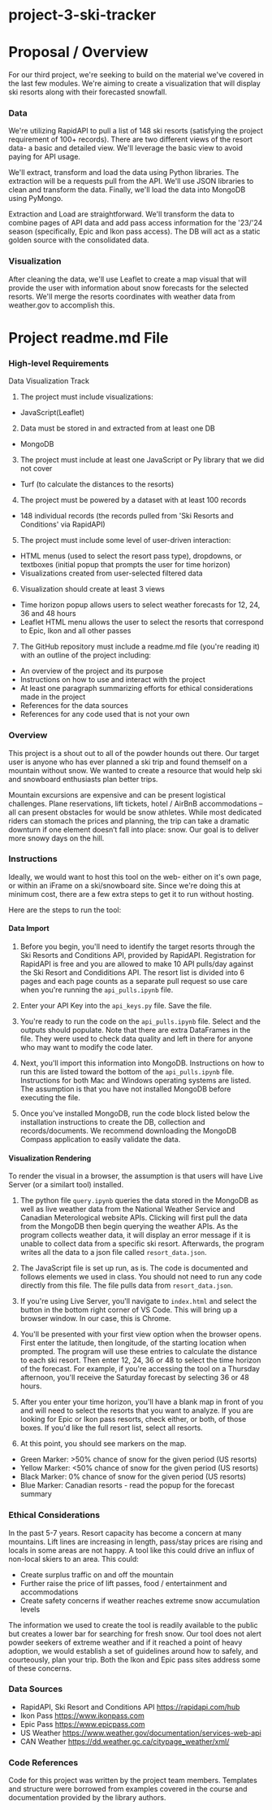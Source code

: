 # project-3-ski-tracker 

# Proposal / Overview

For our third project, we're seeking to build on the material we've covered in the last few modules. We're aiming to create a visualization that will display ski resorts along with their forecasted snowfall. 

### Data
We're utilizing RapidAPI to pull a list of 148 ski resorts (satisfying the project requirement of 100+ records). There are two different views of the resort data- a basic and detailed view. We'll leverage the basic view to avoid paying for API usage. 

We'll extract, transform and load the data using Python libraries. The extraction will be a requests pull from the API. We'll use JSON libraries to clean and transform the data. Finally, we'll load the data into MongoDB using PyMongo. 

Extraction and Load are straightforward. We'll transform the data to combine pages of API data and add pass access information for the '23/'24 season (specifically, Epic and Ikon pass access). The DB will act as a static golden source with the consolidated data. 

### Visualization

After cleaning the data, we'll use Leaflet to create a map visual that will provide the user with information about snow forecasts for the selected resorts. We'll merge the resorts coordinates with weather data from weather.gov to accomplish this. 

# Project readme.md File

### High-level Requirements

Data Visualization Track
1) The project must include visualizations:
- JavaScript(Leaflet)

2) Data must be stored in and extracted from at least one DB
- MongoDB

3) The project must include at least one JavaScript or Py library that we did not cover
- Turf (to calculate the distances to the resorts)

4) The project must be powered by a dataset with at least 100 records
- 148 individual records (the records pulled from 'Ski Resorts and Conditions' via RapidAPI)

5) The project must include some level of user-driven interaction:
- HTML menus (used to select the resort pass type), dropdowns, or textboxes (initial popup that prompts the user for time horizon)
- Visualizations created from user-selected filtered data

6) Visualization should create at least 3 views
- Time horizon popup allows users to select weather forecasts for 12, 24, 36 and 48 hours
- Leaflet HTML menu allows the user to select the resorts that correspond to Epic, Ikon and all other passes

7) The GitHub repository must include a readme.md file (you're reading it) with an outline of the project including:
- An overview of the project and its purpose
- Instructions on how to use and interact with the project
- At least one paragraph summarizing efforts for ethical considerations made in the project
- References for the data sources
- References for any code used that is not your own


### Overview

This project is a shout out to all of the powder hounds out there. Our target user is anyone who has ever planned a ski trip and found themself on a mountain without snow. We wanted to create a resource that would help ski and snowboard enthusiasts plan better trips. 

Mountain excursions are expensive and can be present logistical challenges. Plane reservations, lift tickets, hotel / AirBnB accommodations – all can present obstacles for would be snow athletes.  While most dedicated riders can stomach the prices and planning, the trip can take a dramatic downturn if one element doesn’t fall into place: snow. Our goal is to deliver more snowy days on the hill. 

### Instructions

Ideally, we would want to host this tool on the web- either on it's own page, or within an iFrame on a ski/snowboard site. Since we're doing this at minimum cost, there are a few extra steps to get it to run without hosting. 

Here are the steps to run the tool:

#### Data Import

1) Before you begin, you'll need to identify the target resorts through the Ski Resorts and Conditions API, provided by RapidAPI. Registration for RapidAPI is free and you are allowed to make 10 API pulls/day against the Ski Resort and Condiditions API. The resort list is divided into 6 pages and each page counts as a separate pull request so use care when you're running the ```api_pulls.ipynb``` file. 

2) Enter your API Key into the ```api_keys.py``` file. Save the file. 

3) You're ready to run the code on the ```api_pulls.ipynb``` file. Select <run all> and the outputs should populate. Note that there are extra DataFrames in the file. They were used to check data quality and left in there for anyone who may want to modify the code later. 

3) Next, you'll import this information into MongoDB. Instructions on how to run this are listed toward the bottom of the ```api_pulls.ipynb``` file. Instructions for both Mac and Windows operating systems are listed. The assumption is that you have not installed MongoDB before executing the file. 

4) Once you've installed MongoDB, run the code block listed below the installation instructions to create the DB, collection and records/documents. We recommend downloading the MongoDB Compass application to easily validate the data. 

#### Visualization Rendering

To render the visual in a browser, the assumption is that users will have Live Server (or a similart tool) installed. 

1) The python file ```query.ipynb``` queries the data stored in the MongoDB as well as live weather data from the National Weather Service and Canadian Meterological website APIs. Clicking <run all> will first pull the data from the MongoDB then begin querying the weather APIs. As the program collects weather data, it will display an error message if it is unable to collect data from a specific ski resort. Afterwards, the program writes all the data to a json file called ```resort_data.json```.

2) The JavaScript file is set up run, as is. The code is documented and follows elements we used in class. You should not need to run any code directly from this file. The file pulls data from ```resort_data.json```. 

3) If you're using Live Server, you'll navigate to ```index.html``` and select the <Go Live> button in the bottom right corner of VS Code. This will bring up a browser window. In our case, this is Chrome. 

4) You'll be presented with your first view option when the browser opens. First enter the latitude, then longitude, of the starting location when prompted. The program will use these entries to calculate the distance to each ski resort. Then enter 12, 24, 36 or 48 to select the time horizon of the forecast. For example, if you're accessing the tool on a Thursday afternoon, you'll receive the Saturday forecast by selecting 36 or 48 hours. 

5) After you enter your time horizon, you'll have a blank map in front of you and will need to select the resorts that you want to analyze. If you are looking for Epic or Ikon pass resorts, check either, or both, of those boxes. If you'd like the full resort list, select all resorts. 

6) At this point, you should see markers on the map.
- Green Marker: >50% chance of snow for the given period (US resorts)
- Yellow Marker: <50% chance of snow for the given period (US resorts)
- Black Marker: 0% chance of snow for the given period (US resorts)
- Blue Marker: Canadian resorts - read the popup for the forecast summary

### Ethical Considerations

In the past 5-7 years. Resort capacity has become a concern at many mountains. Lift lines are increasing in length, pass/stay prices are rising and locals in some areas are not happy. A tool like this could drive an influx of non-local skiers to an area. This could:
- Create surplus traffic on and off the mountain
- Further raise the price of lift passes, food / entertainment and accommodations
- Create safety concerns if weather reaches extreme snow accumulation levels

The information we used to create the tool is readily available to the public but creates a lower bar for searching for fresh snow. Our tool does not alert powder seekers of extreme weather and if it reached a point of heavy adoption, we would establish a set of guidelines around how to safely, and courteously, plan your trip. Both the Ikon and Epic pass sites address some of these concerns. 

### Data Sources
- RapidAPI, Ski Resort and Conditions API https://rapidapi.com/hub
- Ikon Pass https://www.ikonpass.com
- Epic Pass https://www.epicpass.com
- US Weather https://www.weather.gov/documentation/services-web-api
- CAN Weather https://dd.weather.gc.ca/citypage_weather/xml/

### Code References
Code for this project was written by the project team members. Templates and structure were borrowed from examples covered in the course and documentation provided by the library authors. 